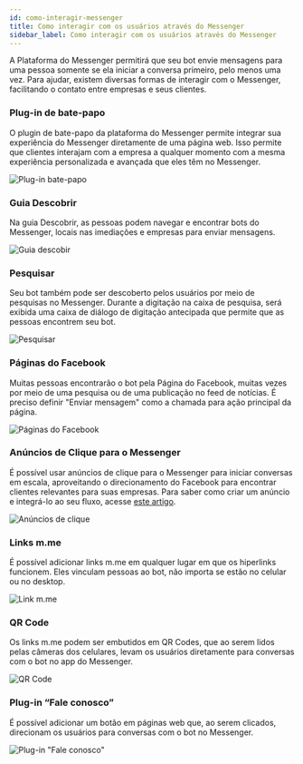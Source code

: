 ```yaml
---
id: como-interagir-messenger
title: Como interagir com os usuários através do Messenger
sidebar_label: Como interagir com os usuários através do Messenger
---
```


A Plataforma do Messenger permitirá que seu bot envie mensagens para uma pessoa somente se ela iniciar a conversa primeiro, pelo menos uma vez. Para ajudar, existem diversas formas de interagir com o Messenger, facilitando o contato entre empresas e seus clientes.

### Plug-in de bate-papo
O plugin de bate-papo da plataforma do Messenger permite integrar sua experiência do Messenger diretamente de uma página web. Isso permite que clientes interajam com a empresa a qualquer momento com a mesma experiência personalizada e avançada que eles têm no Messenger.

![Plug-in bate-papo](/img/channels/messenger/como-interagir-messenger-1.png)<br>

### Guia Descobrir
Na guia Descobrir, as pessoas podem navegar e encontrar bots do Messenger, locais nas imediações e empresas para enviar mensagens.

![Guia descobir](/img/channels/messenger/como-interagir-messenger-2.png)<br>
### Pesquisar
Seu bot também pode ser descoberto pelos usuários por meio de pesquisas no Messenger. Durante a digitação na caixa de pesquisa, será exibida uma caixa de diálogo de digitação antecipada que permite que as pessoas encontrem seu bot.

![Pesquisar](/img/channels/messenger/como-interagir-messenger-3.png)<br>

### Páginas do Facebook
Muitas pessoas encontrarão o bot pela Página do Facebook, muitas vezes por meio de uma pesquisa ou de uma publicação no feed de notícias. É preciso definir "Enviar mensagem" como a chamada para ação principal da página.

![Páginas do Facebook](/img/channels/messenger/como-interagir-messenger-4.png)<br>

### Anúncios de Clique para o Messenger
É possível usar anúncios de clique para o Messenger para iniciar conversas em escala, aproveitando o direcionamento do Facebook para encontrar clientes relevantes para suas empresas. Para saber como criar um anúncio e integrá-lo ao seu fluxo, acesse [este artigo](/docs/growth/criando-uma-campanha-de-anuncio-facebook-ads-para-o-seu-bot).

![Anúncios de clique](/img/channels/messenger/como-interagir-messenger-5.png)<br>

### Links m.me
É possível adicionar links m.me em qualquer lugar em que os hiperlinks funcionem. Eles vinculam pessoas ao bot, não importa se estão no celular ou no desktop.

![Link m.me](/img/channels/messenger/como-interagir-messenger-6.png)<br>

### QR Code
Os links m.me podem ser embutidos em QR Codes, que ao serem lidos pelas câmeras dos celulares, levam os usuários diretamente para conversas com o bot no app do Messenger.

![QR Code](/img/channels/messenger/como-interagir-messenger-7.png)<br>

### Plug-in “Fale conosco”
É possível adicionar um botão em páginas web que, ao serem clicados, direcionam os usuários para conversas com o bot no Messenger.

![Plug-in "Fale conosco"](/img/channels/messenger/como-interagir-messenger-8.png)<br>

<!-- Rating frame -->
<script type="text/javascript" src="/scripts/rating.js"></script>
